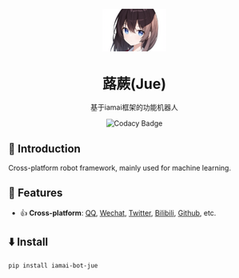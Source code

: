 <p align="center"><img width="128" src="jue1.png"></p>
<h1 align="center">
  蕗蕨(Jue)
</h1>
<p align="center">
  基于iamai框架的功能机器人
</p>
<p align="center">
  <a style="text-decoration:none" href="https://www.codacy.com/gh/retrofor/iamai/dashboard?utm_source=github.com&utm_medium=referral&utm_content=retrofor/iamai&utm_campaign=Badge_Gradee" target="_blank">
    <img src="https://app.codacy.com/project/badge/Grade/f3611d85db764236b65fac956bdb53df" alt="Codacy Badge" />
  </a>
</p>

## 📘 Introduction

Cross-platform robot framework, mainly used for machine learning.

## 🚀 Features

- 👍 **Cross-platform**: [QQ](https://iamai.retrofor.space/adapters/onebot), [Wechat](https://iamai.retrofor.space/adapters/wechat), [Twitter](https://iamai.retrofor.space/adapters/twitter), [Bilibili](https://iamai.retrofor.space/adapters/bilibili), [Github](https://iamai.retrofor.space/adapters/github), etc.

## ⬇️ Install

```sh
pip install iamai-bot-jue
```
